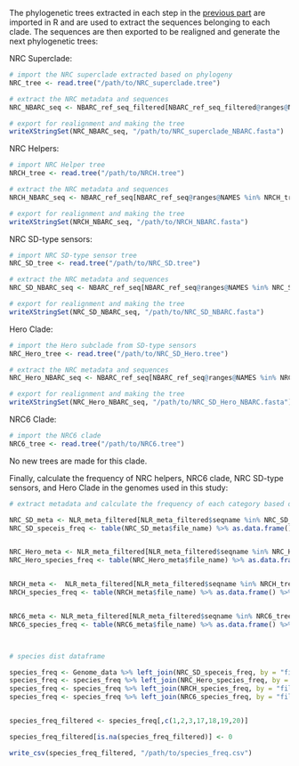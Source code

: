 The phylogenetic trees extracted in each step in the [previous part](Fig_2_Phylogenomics_Pt.2.md) are imported in R and are used to extract the sequences belonging to each clade. The sequences are then exported to be realigned and generate the next phylogenetic trees:

NRC Superclade:
```R
# import the NRC superclade extracted based on phylogeny
NRC_tree <- read.tree("/path/to/NRC_superclade.tree")

# extract the NRC metadata and sequences
NRC_NBARC_seq <- NBARC_ref_seq_filtered[NBARC_ref_seq_filtered@ranges@NAMES %in% NRC_tree$tip.label,]

# export for realignment and making the tree
writeXStringSet(NRC_NBARC_seq, "/path/to/NRC_superclade_NBARC.fasta")
```

NRC Helpers:
```R
# import NRC Helper tree
NRCH_tree <- read.tree("/path/to/NRCH.tree")

# extract the NRC metadata and sequences
NRCH_NBARC_seq <- NBARC_ref_seq[NBARC_ref_seq@ranges@NAMES %in% NRCH_tree$tip.label,]

# export for realignment and making the tree
writeXStringSet(NRCH_NBARC_seq, "/path/to/NRCH_NBARC.fasta")
```

NRC SD-type sensors:
```R
# import NRC SD-type sensor tree
NRC_SD_tree <- read.tree("/path/to/NRC_SD.tree")

# extract the NRC metadata and sequences
NRC_SD_NBARC_seq <- NBARC_ref_seq[NBARC_ref_seq@ranges@NAMES %in% NRC_SD_tree$tip.label,]

# export for realignment and making the tree
writeXStringSet(NRC_SD_NBARC_seq, "/path/to/NRC_SD_NBARC.fasta")
```

Hero Clade:
```R
# import the Hero subclade from SD-type sensors
NRC_Hero_tree <- read.tree("/path/to/NRC_SD_Hero.tree")

# extract the NRC metadata and sequences
NRC_Hero_NBARC_seq <- NBARC_ref_seq[NBARC_ref_seq@ranges@NAMES %in% NRC_Hero_tree$tip.label,]

# export for realignment and making the tree
writeXStringSet(NRC_Hero_NBARC_seq, "/path/to/NRC_SD_Hero_NBARC.fasta")
```

NRC6 Clade:
```R
# import the NRC6 clade
NRC6_tree <- read.tree("/path/to/NRC6.tree")
```
No new trees are made for this clade.





Finally, calculate the frequency of NRC helpers, NRC6 clade, NRC SD-type sensors, and Hero Clade in the genomes used in this study:
```R
# extract metadata and calculate the frequency of each category based on species

NRC_SD_meta <- NLR_meta_filtered[NLR_meta_filtered$seqname %in% NRC_SD_tree$tip.label,]
NRC_SD_speceis_freq <- table(NRC_SD_meta$file_name) %>% as.data.frame() %>% setNames(c("file_name","SD"))


NRC_Hero_meta <- NLR_meta_filtered[NLR_meta_filtered$seqname %in% NRC_Hero_tree$tip.label,]
NRC_Hero_species_freq <- table(NRC_Hero_meta$file_name) %>% as.data.frame() %>% setNames(c("file_name","Hero"))


NRCH_meta <-  NLR_meta_filtered[NLR_meta_filtered$seqname %in% NRCH_tree$tip.label,]
NRCH_species_freq <- table(NRCH_meta$file_name) %>% as.data.frame() %>% setNames(c("file_name","NRCH"))


NRC6_meta <- NLR_meta_filtered[NLR_meta_filtered$seqname %in% NRC6_tree$tip.label,]
NRC6_species_freq <- table(NRC6_meta$file_name) %>% as.data.frame() %>% setNames(c("file_name","NRC6"))



# species dist dataframe

species_freq <- Genome_data %>% left_join(NRC_SD_speceis_freq, by = "file_name")
species_freq <- species_freq %>% left_join(NRC_Hero_species_freq, by = "file_name")
species_freq <- species_freq %>% left_join(NRCH_species_freq, by = "file_name")
species_freq <- species_freq %>% left_join(NRC6_species_freq, by = "file_name")


species_freq_filtered <- species_freq[,c(1,2,3,17,18,19,20)]

species_freq_filtered[is.na(species_freq_filtered)] <- 0

write_csv(species_freq_filtered, "/path/to/species_freq.csv")
```
